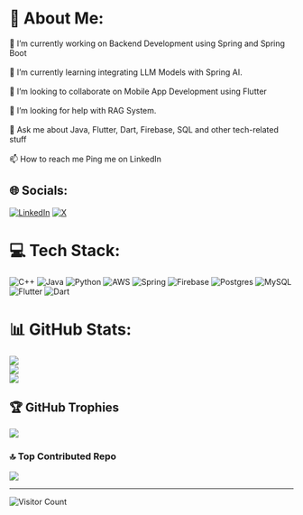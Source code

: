# 💫 About Me:
🔭 I’m currently working on Backend Development using Spring and Spring Boot<br><br>🌱 I’m currently learning integrating LLM Models with Spring AI.<br><br>👯 I’m looking to collaborate on Mobile App Development using Flutter<br><br>🤝 I’m looking for help with RAG System.<br><br>💬 Ask me about Java, Flutter, Dart, Firebase, SQL and other tech-related stuff<br><br>📫 How to reach me Ping me on LinkedIn<br>


## 🌐 Socials:
[![LinkedIn](https://img.shields.io/badge/LinkedIn-%230077B5.svg?logo=linkedin&logoColor=white)](https://linkedin.com/in/jayndra-todawat-8409b0214/) [![X](https://img.shields.io/badge/X-black.svg?logo=X&logoColor=white)](https://x.com/JayT_08) 

# 💻 Tech Stack:
![C++](https://img.shields.io/badge/c++-%2300599C.svg?style=plastic&logo=c%2B%2B&logoColor=white) ![Java](https://img.shields.io/badge/java-%23ED8B00.svg?style=plastic&logo=openjdk&logoColor=white) ![Python](https://img.shields.io/badge/python-3670A0?style=plastic&logo=python&logoColor=ffdd54) ![AWS](https://img.shields.io/badge/AWS-%23FF9900.svg?style=plastic&logo=amazon-aws&logoColor=white) ![Spring](https://img.shields.io/badge/spring-%236DB33F.svg?style=plastic&logo=spring&logoColor=white) ![Firebase](https://img.shields.io/badge/Firebase-039BE5?style=plastic&logo=Firebase&logoColor=white) ![Postgres](https://img.shields.io/badge/postgres-%23316192.svg?style=plastic&logo=postgresql&logoColor=white) ![MySQL](https://img.shields.io/badge/mysql-%2300000f.svg?style=plastic&logo=mysql&logoColor=white) ![Flutter](https://img.shields.io/badge/Flutter-%2302569B.svg?style=plastic&logo=Flutter&logoColor=white) ![Dart](https://img.shields.io/badge/dart-%230175C2.svg?style=plastic&logo=dart&logoColor=white)
# 📊 GitHub Stats:
![](https://github-readme-stats.vercel.app/api?username=Jaytodawat&theme=onedark&hide_border=true&include_all_commits=true&count_private=true)<br/>
![](https://github-readme-streak-stats.herokuapp.com/?user=Jaytodawat&theme=onedark&hide_border=true)<br/>
![](https://github-readme-stats.vercel.app/api/top-langs/?username=Jaytodawat&theme=onedark&hide_border=true&include_all_commits=true&count_private=true&layout=compact)

## 🏆 GitHub Trophies
![](https://github-profile-trophy.vercel.app/?username=Jaytodawat&theme=onedark&no-frame=true&no-bg=false&margin-w=4)

### 🔝 Top Contributed Repo
![](https://github-contributor-stats.vercel.app/api?username=Jaytodawat&limit=5&theme=dark&combine_all_yearly_contributions=true)

---
![Visitor Count](https://profile-counter.glitch.me/Jaytodawat/count.svg)

<!-- Proudly created with GPRM ( https://gprm.itsvg.in ) -->

